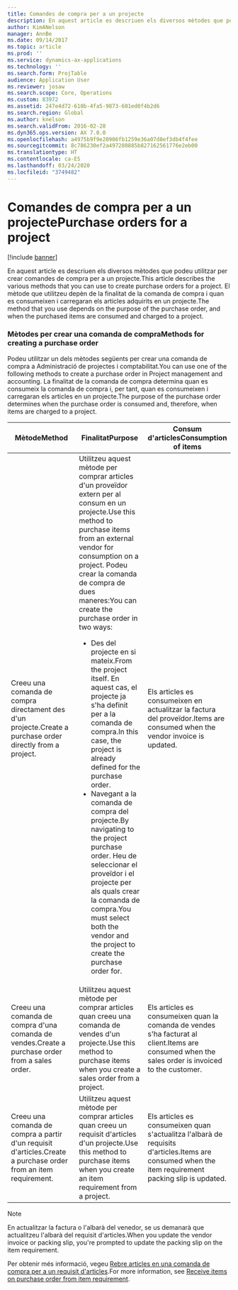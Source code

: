 ```yaml
---
title: Comandes de compra per a un projecte
description: En aquest article es descriuen els diversos mètodes que podeu utilitzar per crear comandes de compra per a un projecte. El mètode que utilitzeu depèn de la finalitat de la comanda de compra i quan es consumeixen i carregaran els articles adquirits en un projecte.
author: KimANelson
manager: AnnBe
ms.date: 09/14/2017
ms.topic: article
ms.prod: ''
ms.service: dynamics-ax-applications
ms.technology: ''
ms.search.form: ProjTable
audience: Application User
ms.reviewer: josaw
ms.search.scope: Core, Operations
ms.custom: 83972
ms.assetid: 247e4d72-610b-4fa5-9873-601ed0f4b2d6
ms.search.region: Global
ms.author: knelson
ms.search.validFrom: 2016-02-28
ms.dyn365.ops.version: AX 7.0.0
ms.openlocfilehash: a4975b9f9e20906fb1259e36a07d8ef3db4f4fee
ms.sourcegitcommit: 8c786230ef2a497280885b827162561776e2eb00
ms.translationtype: HT
ms.contentlocale: ca-ES
ms.lasthandoff: 03/24/2020
ms.locfileid: "3749482"
---
```

# <a name="purchase-orders-for-a-project"></a><span data-ttu-id="8bc1d-104">Comandes de compra per a un projecte</span><span class="sxs-lookup"><span data-stu-id="8bc1d-104">Purchase orders for a project</span></span>

[!include [banner](../includes/banner.md)]

<span data-ttu-id="8bc1d-105">En aquest article es descriuen els diversos mètodes que podeu utilitzar per crear comandes de compra per a un projecte.</span><span class="sxs-lookup"><span data-stu-id="8bc1d-105">This article describes the various methods that you can use to create purchase orders for a project.</span></span> <span data-ttu-id="8bc1d-106">El mètode que utilitzeu depèn de la finalitat de la comanda de compra i quan es consumeixen i carregaran els articles adquirits en un projecte.</span><span class="sxs-lookup"><span data-stu-id="8bc1d-106">The method that you use depends on the purpose of the purchase order, and when the purchased items are consumed and charged to a project.</span></span>

### <a name="methods-for-creating-a-purchase-order"></a><span data-ttu-id="8bc1d-107">Mètodes per crear una comanda de compra</span><span class="sxs-lookup"><span data-stu-id="8bc1d-107">Methods for creating a purchase order</span></span>

<span data-ttu-id="8bc1d-108">Podeu utilitzar un dels mètodes següents per crear una comanda de compra a Administració de projectes i comptabilitat.</span><span class="sxs-lookup"><span data-stu-id="8bc1d-108">You can use one of the following methods to create a purchase order in Project management and accounting.</span></span> <span data-ttu-id="8bc1d-109">La finalitat de la comanda de compra determina quan es consumeix la comanda de compra i, per tant, quan es consumeixen i carregaran els articles en un projecte.</span><span class="sxs-lookup"><span data-stu-id="8bc1d-109">The purpose of the purchase order determines when the purchase order is consumed and, therefore, when items are charged to a project.</span></span>

<table>
<colgroup>
<col width="33%" />
<col width="33%" />
<col width="33%" />
</colgroup>
<thead>
<tr class="header">
<th><span data-ttu-id="8bc1d-110">Mètode</span><span class="sxs-lookup"><span data-stu-id="8bc1d-110">Method</span></span></th>
<th><span data-ttu-id="8bc1d-111">Finalitat</span><span class="sxs-lookup"><span data-stu-id="8bc1d-111">Purpose</span></span></th>
<th><span data-ttu-id="8bc1d-112">Consum d'articles</span><span class="sxs-lookup"><span data-stu-id="8bc1d-112">Consumption of items</span></span></th>
</tr>
</thead>
<tbody>
<tr class="odd">
<td><span data-ttu-id="8bc1d-113">Creeu una comanda de compra directament des d'un projecte.</span><span class="sxs-lookup"><span data-stu-id="8bc1d-113">Create a purchase order directly from a project.</span></span></td>
<td><span data-ttu-id="8bc1d-114">Utilitzeu aquest mètode per comprar articles d'un proveïdor extern per al consum en un projecte.</span><span class="sxs-lookup"><span data-stu-id="8bc1d-114">Use this method to purchase items from an external vendor for consumption on a project.</span></span> <span data-ttu-id="8bc1d-115">Podeu crear la comanda de compra de dues maneres:</span><span class="sxs-lookup"><span data-stu-id="8bc1d-115">You can create the purchase order in two ways:</span></span>
<ul>
<li><span data-ttu-id="8bc1d-116">Des del projecte en si mateix.</span><span class="sxs-lookup"><span data-stu-id="8bc1d-116">From the project itself.</span></span> <span data-ttu-id="8bc1d-117">En aquest cas, el projecte ja s'ha definit per a la comanda de compra.</span><span class="sxs-lookup"><span data-stu-id="8bc1d-117">In this case, the project is already defined for the purchase order.</span></span></li>
<li><span data-ttu-id="8bc1d-118">Navegant a la comanda de compra del projecte.</span><span class="sxs-lookup"><span data-stu-id="8bc1d-118">By navigating to the project purchase order.</span></span> <span data-ttu-id="8bc1d-119">Heu de seleccionar el proveïdor i el projecte per als quals crear la comanda de compra.</span><span class="sxs-lookup"><span data-stu-id="8bc1d-119">You must select both the vendor and the project to create the purchase order for.</span></span></li>
</ul></td>
<td><span data-ttu-id="8bc1d-120">Els articles es consumeixen en actualitzar la factura del proveïdor.</span><span class="sxs-lookup"><span data-stu-id="8bc1d-120">Items are consumed when the vendor invoice is updated.</span></span></td>
</tr>
<tr class="even">
<td><span data-ttu-id="8bc1d-121">Creeu una comanda de compra d'una comanda de vendes.</span><span class="sxs-lookup"><span data-stu-id="8bc1d-121">Create a purchase order from a sales order.</span></span></td>
<td><span data-ttu-id="8bc1d-122">Utilitzeu aquest mètode per comprar articles quan creeu una comanda de vendes d'un projecte.</span><span class="sxs-lookup"><span data-stu-id="8bc1d-122">Use this method to purchase items when you create a sales order from a project.</span></span></td>
<td><span data-ttu-id="8bc1d-123">Els articles es consumeixen quan la comanda de vendes s'ha facturat al client.</span><span class="sxs-lookup"><span data-stu-id="8bc1d-123">Items are consumed when the sales order is invoiced to the customer.</span></span></td>
</tr>
<tr class="odd">
<td><span data-ttu-id="8bc1d-124">Creeu una comanda de compra a partir d'un requisit d'articles.</span><span class="sxs-lookup"><span data-stu-id="8bc1d-124">Create a purchase order from an item requirement.</span></span></td>
<td><span data-ttu-id="8bc1d-125">Utilitzeu aquest mètode per comprar articles quan creeu un requisit d'articles d'un projecte.</span><span class="sxs-lookup"><span data-stu-id="8bc1d-125">Use this method to purchase items when you create an item requirement from a project.</span></span></td>
<td><span data-ttu-id="8bc1d-126">Els articles es consumeixen quan s'actualitza l'albarà de requisits d'articles.</span><span class="sxs-lookup"><span data-stu-id="8bc1d-126">Items are consumed when the item requirement packing slip is updated.</span></span></td>
</tr>
</tbody>
</table>

> [!NOTE] 
> <span data-ttu-id="8bc1d-127">En actualitzar la factura o l'albarà del venedor, se us demanarà que actualitzeu l'albarà del requisit d'articles.</span><span class="sxs-lookup"><span data-stu-id="8bc1d-127">When you update the vendor invoice or packing slip, you're prompted to update the packing slip on the item requirement.</span></span>

<span data-ttu-id="8bc1d-128">Per obtenir més informació, vegeu [Rebre articles en una comanda de compra per a un requisit d'articles](tasks/receive-items-purchase-order-item-requirement.md).</span><span class="sxs-lookup"><span data-stu-id="8bc1d-128">For more information, see [Receive items on purchase order from item requirement](tasks/receive-items-purchase-order-item-requirement.md).</span></span>

